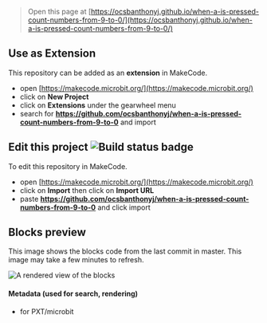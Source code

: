 
> Open this page at [https://ocsbanthonyj.github.io/when-a-is-pressed-count-numbers-from-9-to-0/](https://ocsbanthonyj.github.io/when-a-is-pressed-count-numbers-from-9-to-0/)

## Use as Extension

This repository can be added as an **extension** in MakeCode.

* open [https://makecode.microbit.org/](https://makecode.microbit.org/)
* click on **New Project**
* click on **Extensions** under the gearwheel menu
* search for **https://github.com/ocsbanthonyj/when-a-is-pressed-count-numbers-from-9-to-0** and import

## Edit this project ![Build status badge](https://github.com/ocsbanthonyj/when-a-is-pressed-count-numbers-from-9-to-0/workflows/MakeCode/badge.svg)

To edit this repository in MakeCode.

* open [https://makecode.microbit.org/](https://makecode.microbit.org/)
* click on **Import** then click on **Import URL**
* paste **https://github.com/ocsbanthonyj/when-a-is-pressed-count-numbers-from-9-to-0** and click import

## Blocks preview

This image shows the blocks code from the last commit in master.
This image may take a few minutes to refresh.

![A rendered view of the blocks](https://github.com/ocsbanthonyj/when-a-is-pressed-count-numbers-from-9-to-0/raw/master/.github/makecode/blocks.png)

#### Metadata (used for search, rendering)

* for PXT/microbit
<script src="https://makecode.com/gh-pages-embed.js"></script><script>makeCodeRender("{{ site.makecode.home_url }}", "{{ site.github.owner_name }}/{{ site.github.repository_name }}");</script>
